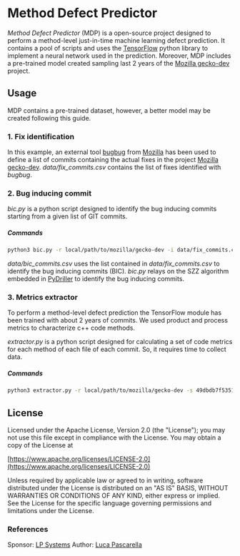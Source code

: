# Method Defect Predictor

_Method Defect Predictor_ (MDP) is a open-source project designed to perform a method-level just-in-time machine learning defect prediction. It contains a pool of scripts and uses the [TensorFlow](https://www.tensorflow.org/) python library to implement a neural network used in the prediction. Moreover, MDP includes a pre-trained model created sampling last 2 years of the [Mozilla gecko-dev](https://github.com/mozilla/gecko-dev) project.

## Usage
MDP contains a pre-trained dataset, however, a better model may be created following this guide.

### 1. Fix identification
In this example, an external tool [bugbug](https://github.com/mozilla/bugbug) from [Mozilla](https://github.com/mozilla) has been used to define a list of commits containing the actual fixes in the project [Mozilla gecko-dev](https://github.com/mozilla/gecko-dev).
_data/fix_commits.csv_ contains the list of fixes identified with *bugbug*.

### 2. Bug inducing commit 
_bic.py_ is a python script designed to identify the bug inducing commits starting from a given list of GIT commits.

##### Commands
```sh
python3 bic.py -r local/path/to/mozilla/gecko-dev -i data/fix_commits.csv -f fixes -o data/bic_commits.csv
```
_data/bic_commits.csv_ uses the list contained in _data/fix_commits.csv_ to identify the bug inducing commits (BIC). _bic.py_ relays on the SZZ algorithm embedded in [PyDriller](https://github.com/ishepard/pydriller) to identify the bug inducing commits.


### 3. Metrics extractor
To perform a method-level defect prediction the TensorFlow module has been trained with about 2 years of commits. We used product and process metrics to characterize c++ code methods.

_extractor.py_ is a python script designed for calculating a set of code metrics for each method of each file of each commit. So, it requires time to collect data.

##### Commands
```sh
python3 extractor.py -r local/path/to/mozilla/gecko-dev -s 49dbdb7f535106aa96e952222fd42ea6b91074fb -p 5192e340815e9aad5a59b350b9772319e4518417 -i data/bic_commits.csv -o data/method_metrics.csv
```




## License
Licensed under the Apache License, Version 2.0 (the "License"); you may not use this file except in compliance with the License. You may obtain a copy of the License at
 
[https://www.apache.org/licenses/LICENSE-2.0](https://www.apache.org/licenses/LICENSE-2.0)
 
Unless required by applicable law or agreed to in writing, software distributed under the License is distributed on an "AS IS" BASIS, WITHOUT WARRANTIES OR CONDITIONS OF ANY KIND, either express or implied. See the License for the specific language governing permissions and limitations under the License.

### References
Sponsor: [LP Systems](https://lpsystems.eu/)
Author: [Luca Pascarella](https://lucapascarella.com/)